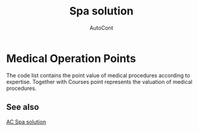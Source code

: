 ﻿---
    title: "Spa solution"
    author: AutoCont
    ms.date: 04/30/2018
    ms.topic: article
    ms.prod: dynamics-nav-2017
    ms.contentlocale: en
    ms.lasthandoff: 04/30/2018
---

# Medical Operation Points

The code list contains the point value of medical procedures according to expertise. Together with Courses point represents the valuation of medical procedures.


## <a name="see-also"></a>See also
[AC Spa solution](ac-spa-solution.md)